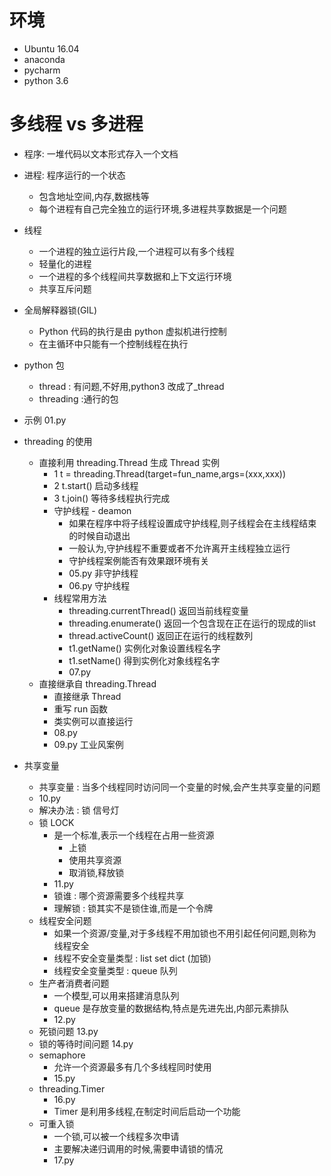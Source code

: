 # 环境
- Ubuntu 16.04
- anaconda
- pycharm
- python 3.6

# 多线程 vs 多进程
- 程序: 一堆代码以文本形式存入一个文档
- 进程: 程序运行的一个状态
    - 包含地址空间,内存,数据栈等
    - 每个进程有自己完全独立的运行环境,多进程共享数据是一个问题
- 线程
    - 一个进程的独立运行片段,一个进程可以有多个线程
    - 轻量化的进程
    - 一个进程的多个线程间共享数据和上下文运行环境
    - 共享互斥问题
- 全局解释器锁(GIL)
    - Python 代码的执行是由 python 虚拟机进行控制
    - 在主循环中只能有一个控制线程在执行
- python 包
    - thread : 有问题,不好用,python3 改成了_thread
    - threading :通行的包
- 示例 01.py    

- threading 的使用
    - 直接利用 threading.Thread 生成 Thread 实例
        - 1 t = threading.Thread(target=fun_name,args=(xxx,xxx))
        - 2 t.start()   启动多线程
        - 3 t.join()    等待多线程执行完成
        - 守护线程 - deamon
            - 如果在程序中将子线程设置成守护线程,则子线程会在主线程结束的时候自动退出
            - 一般认为,守护线程不重要或者不允许离开主线程独立运行
            - 守护线程案例能否有效果跟环境有关
            - 05.py 非守护线程
            - 06.py 守护线程
        - 线程常用方法
            - threading.currentThread() 返回当前线程变量
            - threading.enumerate() 返回一个包含现在正在运行的现成的list
            - thread.activeCount() 返回正在运行的线程数列
            - t1.getName() 实例化对象设置线程名字
            - t1.setName() 得到实例化对象线程名字
            - 07.py
    - 直接继承自 threading.Thread
        - 直接继承 Thread
        - 重写 run 函数
        - 类实例可以直接运行
        - 08.py        
        - 09.py 工业风案例
- 共享变量
    - 共享变量 : 当多个线程同时访问同一个变量的时候,会产生共享变量的问题
    - 10.py
    - 解决办法 : 锁 信号灯 
    - 锁 LOCK
        - 是一个标准,表示一个线程在占用一些资源
            - 上锁
            - 使用共享资源
            - 取消锁,释放锁
        - 11.py
        - 锁谁 : 哪个资源需要多个线程共享
        - 理解锁 : 锁其实不是锁住谁,而是一个令牌
    - 线程安全问题
        - 如果一个资源/变量,对于多线程不用加锁也不用引起任何问题,则称为线程安全
        - 线程不安全变量类型 : list set dict (加锁)
        - 线程安全变量类型 : queue 队列
    - 生产者消费者问题
        - 一个模型,可以用来搭建消息队列
        - queue 是存放变量的数据结构,特点是先进先出,内部元素排队
        - 12.py
    - 死锁问题  13.py
    - 锁的等待时间问题 14.py
    - semaphore 
        - 允许一个资源最多有几个多线程同时使用
        - 15.py
    - threading.Timer
        - 16.py  
        - Timer 是利用多线程,在制定时间后启动一个功能  
    - 可重入锁
        - 一个锁,可以被一个线程多次申请
        - 主要解决递归调用的时候,需要申请锁的情况
        - 17.py
    
    
    
    
    
    
    
    